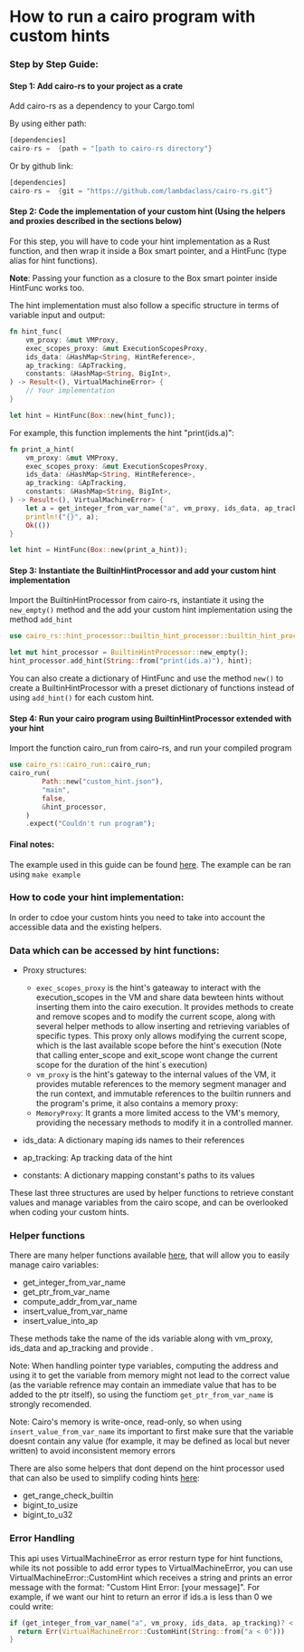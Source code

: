 How to run a cairo program with custom hints
====

### Step by Step Guide:

#### Step 1: Add cairo-rs to your project as a crate
Add cairo-rs as a dependency to your Cargo.toml

By using either path:

```rust
[dependencies]
cairo-rs =  {path = "[path to cairo-rs directory"}
```

Or by github link:
```rust
[dependencies]
cairo-rs =  {git = "https://github.com/lambdaclass/cairo-rs.git"}
```

#### Step 2: Code the implementation of your custom hint (Using the helpers and proxies described in the sections below)
For this step, you will have to code your hint implementation as a Rust function, and then wrap it inside a Box smart pointer, and a HintFunc (type alias for hint functions).

**Note**: Passing your function as a closure to the Box smart pointer inside HintFunc works too.

The hint implementation must also follow a specific structure in terms of variable input and output:
```rust
fn hint_func(
    vm_proxy: &mut VMProxy,
    exec_scopes_proxy: &mut ExecutionScopesProxy,
    ids_data: &HashMap<String, HintReference>,
    ap_tracking: &ApTracking,
    constants: &HashMap<String, BigInt>,
) -> Result<(), VirtualMachineError> {
    // Your implementation
}

let hint = HintFunc(Box::new(hint_func));
```

For example, this function implements the hint "print(ids.a)":

```rust
fn print_a_hint(
    vm_proxy: &mut VMProxy,
    exec_scopes_proxy: &mut ExecutionScopesProxy,
    ids_data: &HashMap<String, HintReference>,
    ap_tracking: &ApTracking,
    constants: &HashMap<String, BigInt>,
) -> Result<(), VirtualMachineError> {
    let a = get_integer_from_var_name("a", vm_proxy, ids_data, ap_tracking)?;
    println!("{}", a);
    Ok(())
}

let hint = HintFunc(Box::new(print_a_hint));
```

#### Step 3: Instantiate the BuiltinHintProcessor and add your custom hint implementation
Import the BuiltinHintProcessor from cairo-rs, instantiate it using the `new_empty()` method and the add your custom hint implementation using the method `add_hint`
```rust
use cairo_rs::hint_processor::builtin_hint_processor::builtin_hint_processor_definition::BuiltinHintProcessor

let mut hint_processor = BuiltinHintProcessor::new_empty();
hint_processor.add_hint(String::from("print(ids.a)"), hint);
```
You can also create a dictionary of HintFunc and use the method `new()` to create a BuiltinHintProcessor with a preset dictionary of functions instead of using `add_hint()` for each custom hint.

#### Step 4: Run your cairo program using BuiltinHintProcessor extended with your hint
Import the function cairo_run from cairo-rs, and run your compiled program

```rust
use cairo_rs::cairo_run::cairo_run;
cairo_run(
        Path::new("custom_hint.json"),
        "main",
        false,
        &hint_processor,
    )
    .expect("Couldn't run program");
```
#### Final notes:

The example used in this guide can be found [here](../../../custom_hint_example/).
The example can be ran using `make example`

### How to code your hint implementation:
In order to cdoe your custom hints you need to take into account the accessible data and the existing helpers.

### Data which can be accessed by hint functions:

* Proxy structures:
  * `exec_scopes_proxy` is the hint's gateaway to interact with the execution_scopes in the VM and share data bewteen hints without inserting them into the cairo execution. It provides methods to create and remove scopes and to modify the current scope, along with several helper methods to allow inserting and retrieving variables of specific types. This proxy only allows modifying the current scope, which is the last available scope before the hint's execution (Note that calling enter_scope and exit_scope wont change the current scope for the duration of the hint´s execution)
  * `vm_proxy` is the hint's gateway to the internal values of the VM, it provides mutable references to the memory segment manager and the run context, and immutable references to the builtin runners and the program's prime, it also contains a memory proxy:
  * `MemoryProxy`: It grants a more limited access to the VM's memory, providing the necessary methods to modify it in a controlled manner.

* ids_data: A dictionary maping ids names to their references
* ap_tracking: Ap tracking data of the hint
* constants: A dictionary mapping constant's paths to its values

These last three structures are used by helper functions to retrieve constant values and manage variables from the cairo scope, and can be overlooked when coding your custom hints.


### Helper functions

There are many helper functions available [here](../../../src/hint_processor/builtin_hint_processor/hint_utils.rs), that will allow you to easily manage cairo variables:

* get_integer_from_var_name
* get_ptr_from_var_name
* compute_addr_from_var_name
* insert_value_from_var_name
* insert_value_into_ap

These methods take the name of the ids variable along with vm_proxy, ids_data and ap_tracking and provide .

Note: When handling pointer type variables, computing the address and using it to get the variable from memory might not lead to the correct value (as the variable refrence may contain an immediate value that has to be added to the ptr itself), so using the functiom `get_ptr_from_var_name` is strongly recomended.

Note: Cairo's memory is write-once, read-only, so when using `insert_value_from_var_name` its important to first make sure that the variable doesnt contain any value (for example, it may be defined as local but never written) to avoid inconsistent memory errors

There are also some helpers that dont depend on the hint processor used that can also be used to simplify coding hints [here](../../../src/hint_processor/hint_processor_utils.rs):

* get_range_check_builtin
* bigint_to_usize
* bigint_to_u32

### Error Handling

This api uses VirtualMachineError as error resturn type for hint functions, while its not possible to add error types to VirtualMachineError, you can use VirtualMachineError::CustomHint which receives a string and prints an error message with the format: "Custom Hint Error: [your message]".
For example, if we want our hint to return an error if ids.a is less than 0 we could write:

```rust
if (get_integer_from_var_name("a", vm_proxy, ids_data, ap_tracking)? < 0){
  return Err(VirtualMachineError::CustomHint(String::from("a < 0")))
}
```
